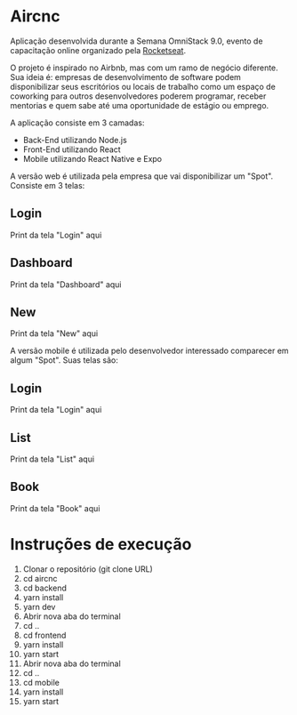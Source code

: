 # Aircnc

Aplicação desenvolvida durante a Semana OmniStack 9.0, evento de capacitação online organizado pela [Rocketseat](https://rocketseat.com.br).

O projeto é inspirado no Airbnb, mas com um ramo de negócio diferente. Sua ideia é: empresas de desenvolvimento de software podem disponibilizar seus escritórios ou locais de trabalho como um espaço de coworking para outros desenvolvedores poderem programar, receber mentorias e quem sabe até uma oportunidade de estágio ou emprego.

A aplicação consiste em 3 camadas:
- Back-End utilizando Node.js
- Front-End utilizando React
- Mobile utilizando React Native e Expo

A versão web é utilizada pela empresa que vai disponibilizar um "Spot". Consiste em 3 telas:

## Login
Print da tela "Login" aqui

## Dashboard
Print da tela "Dashboard" aqui

## New
Print da tela "New" aqui

A versão mobile é utilizada pelo desenvolvedor interessado comparecer em algum "Spot". Suas telas são:

## Login
Print da tela "Login" aqui

## List
Print da tela "List" aqui

## Book
Print da tela "Book" aqui

# Instruções de execução
1) Clonar o repositório (git clone URL)
2) cd aircnc
3) cd backend
4) yarn install
5) yarn dev
6) Abrir nova aba do terminal
7) cd ..
8) cd frontend
9) yarn install
10) yarn start
11) Abrir nova aba do terminal
12) cd ..
13) cd mobile
14) yarn install
15) yarn start
